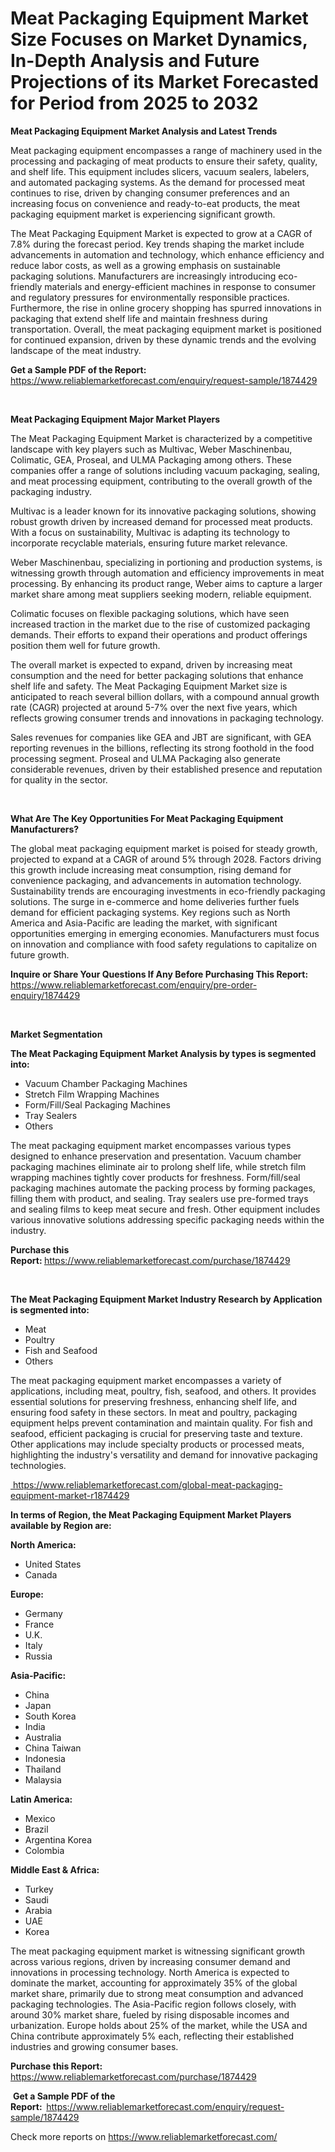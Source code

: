 <p><h1>Meat Packaging Equipment Market Size Focuses on Market Dynamics, In-Depth Analysis and Future Projections of its Market Forecasted for Period from 2025 to 2032</h1></p><p><strong>Meat Packaging Equipment Market Analysis and Latest Trends</strong></p>
<p><p>Meat packaging equipment encompasses a range of machinery used in the processing and packaging of meat products to ensure their safety, quality, and shelf life. This equipment includes slicers, vacuum sealers, labelers, and automated packaging systems. As the demand for processed meat continues to rise, driven by changing consumer preferences and an increasing focus on convenience and ready-to-eat products, the meat packaging equipment market is experiencing significant growth. </p><p>The Meat Packaging Equipment Market is expected to grow at a CAGR of 7.8% during the forecast period. Key trends shaping the market include advancements in automation and technology, which enhance efficiency and reduce labor costs, as well as a growing emphasis on sustainable packaging solutions. Manufacturers are increasingly introducing eco-friendly materials and energy-efficient machines in response to consumer and regulatory pressures for environmentally responsible practices. Furthermore, the rise in online grocery shopping has spurred innovations in packaging that extend shelf life and maintain freshness during transportation. Overall, the meat packaging equipment market is positioned for continued expansion, driven by these dynamic trends and the evolving landscape of the meat industry.</p></p>
<p><strong>Get a Sample PDF of the Report:&nbsp;</strong> <a href="https://www.reliablemarketforecast.com/enquiry/request-sample/1874429?utm_campaign=2218&utm_medium=2&utm_source=Github&utm_content=ia&utm_term=22022025&utm_id=meat-packaging-equipment">https://www.reliablemarketforecast.com/enquiry/request-sample/1874429</a></p>
<p>&nbsp;</p>
<p><strong>Meat Packaging Equipment Major Market Players</strong></p>
<p><p>The Meat Packaging Equipment Market is characterized by a competitive landscape with key players such as Multivac, Weber Maschinenbau, Colimatic, GEA, Proseal, and ULMA Packaging among others. These companies offer a range of solutions including vacuum packaging, sealing, and meat processing equipment, contributing to the overall growth of the packaging industry.</p><p>Multivac is a leader known for its innovative packaging solutions, showing robust growth driven by increased demand for processed meat products. With a focus on sustainability, Multivac is adapting its technology to incorporate recyclable materials, ensuring future market relevance. </p><p>Weber Maschinenbau, specializing in portioning and production systems, is witnessing growth through automation and efficiency improvements in meat processing. By enhancing its product range, Weber aims to capture a larger market share among meat suppliers seeking modern, reliable equipment.</p><p>Colimatic focuses on flexible packaging solutions, which have seen increased traction in the market due to the rise of customized packaging demands. Their efforts to expand their operations and product offerings position them well for future growth.</p><p>The overall market is expected to expand, driven by increasing meat consumption and the need for better packaging solutions that enhance shelf life and safety. The Meat Packaging Equipment Market size is anticipated to reach several billion dollars, with a compound annual growth rate (CAGR) projected at around 5-7% over the next five years, which reflects growing consumer trends and innovations in packaging technology.</p><p>Sales revenues for companies like GEA and JBT are significant, with GEA reporting revenues in the billions, reflecting its strong foothold in the food processing segment. Proseal and ULMA Packaging also generate considerable revenues, driven by their established presence and reputation for quality in the sector.</p></p>
<p>&nbsp;</p>
<p><strong>What Are The Key Opportunities For Meat Packaging Equipment Manufacturers?</strong></p>
<p><p>The global meat packaging equipment market is poised for steady growth, projected to expand at a CAGR of around 5% through 2028. Factors driving this growth include increasing meat consumption, rising demand for convenience packaging, and advancements in automation technology. Sustainability trends are encouraging investments in eco-friendly packaging solutions. The surge in e-commerce and home deliveries further fuels demand for efficient packaging systems. Key regions such as North America and Asia-Pacific are leading the market, with significant opportunities emerging in emerging economies. Manufacturers must focus on innovation and compliance with food safety regulations to capitalize on future growth.</p></p>
<p><strong>Inquire or Share Your Questions If Any Before Purchasing This Report:</strong> <a href="https://www.reliablemarketforecast.com/enquiry/pre-order-enquiry/1874429?utm_campaign=2218&utm_medium=2&utm_source=Github&utm_content=ia&utm_term=22022025&utm_id=meat-packaging-equipment">https://www.reliablemarketforecast.com/enquiry/pre-order-enquiry/1874429</a></p>
<p>&nbsp;</p>
<p><strong>Market Segmentation</strong></p>
<p><strong>The Meat Packaging Equipment Market Analysis by types is segmented into:</strong></p>
<p><ul><li>Vacuum Chamber Packaging Machines</li><li>Stretch Film Wrapping Machines</li><li>Form/Fill/Seal Packaging Machines</li><li>Tray Sealers</li><li>Others</li></ul></p>
<p><p>The meat packaging equipment market encompasses various types designed to enhance preservation and presentation. Vacuum chamber packaging machines eliminate air to prolong shelf life, while stretch film wrapping machines tightly cover products for freshness. Form/fill/seal packaging machines automate the packing process by forming packages, filling them with product, and sealing. Tray sealers use pre-formed trays and sealing films to keep meat secure and fresh. Other equipment includes various innovative solutions addressing specific packaging needs within the industry.</p></p>
<p><strong>Purchase this Report:&nbsp;</strong><a href="https://www.reliablemarketforecast.com/purchase/1874429?utm_campaign=2218&utm_medium=2&utm_source=Github&utm_content=ia&utm_term=22022025&utm_id=meat-packaging-equipment">https://www.reliablemarketforecast.com/purchase/1874429</a></p>
<p>&nbsp;</p>
<p><strong>The Meat Packaging Equipment Market Industry Research by Application is segmented into:</strong></p>
<p><ul><li>Meat</li><li>Poultry</li><li>Fish and Seafood</li><li>Others</li></ul></p>
<p><p>The meat packaging equipment market encompasses a variety of applications, including meat, poultry, fish, seafood, and others. It provides essential solutions for preserving freshness, enhancing shelf life, and ensuring food safety in these sectors. In meat and poultry, packaging equipment helps prevent contamination and maintain quality. For fish and seafood, efficient packaging is crucial for preserving taste and texture. Other applications may include specialty products or processed meats, highlighting the industry's versatility and demand for innovative packaging technologies.</p></p>
<p><a href="https://www.reliablemarketforecast.com/global-meat-packaging-equipment-market-r1874429?utm_campaign=2218&utm_medium=2&utm_source=Github&utm_content=ia&utm_term=22022025&utm_id=meat-packaging-equipment">&nbsp;https://www.reliablemarketforecast.com/global-meat-packaging-equipment-market-r1874429</a></p>
<p><strong>In terms of Region, the Meat Packaging Equipment Market Players available by Region are:</strong></p>
<p>
    <p> <strong> North America: </strong>
        <ul>
            <li>United States</li>
            <li>Canada</li>
        </ul>
        </p> 
    <p> <strong> Europe: </strong>
        <ul>
            <li>Germany</li>
            <li>France</li>
            <li>U.K.</li>
            <li>Italy</li>
            <li>Russia</li>
        </ul>
        </p> 
    <p> <strong> Asia-Pacific: </strong>
        <ul>
            <li>China</li>
            <li>Japan</li>
            <li>South Korea</li>
            <li>India</li>
            <li>Australia</li>
            <li>China Taiwan</li>
            <li>Indonesia</li>
            <li>Thailand</li>
            <li>Malaysia</li>
        </ul>
        </p> 
    <p> <strong> Latin America: </strong>
        <ul>
            <li>Mexico</li>
            <li>Brazil</li>
            <li>Argentina Korea</li>
            <li>Colombia</li>
        </ul>
        </p> 
    <p> <strong> Middle East & Africa: </strong>
        <ul>
            <li>Turkey</li>
            <li>Saudi</li>
            <li>Arabia</li>
            <li>UAE</li>
            <li>Korea</li>
        </ul>
    </p>
    </p>
<p><p>The meat packaging equipment market is witnessing significant growth across various regions, driven by increasing consumer demand and innovations in processing technology. North America is expected to dominate the market, accounting for approximately 35% of the global market share, primarily due to strong meat consumption and advanced packaging technologies. The Asia-Pacific region follows closely, with around 30% market share, fueled by rising disposable incomes and urbanization. Europe holds about 25% of the market, while the USA and China contribute approximately 5% each, reflecting their established industries and growing consumer bases.</p></p>
<p><strong>Purchase this Report: </strong><a href="https://www.reliablemarketforecast.com/purchase/1874429?utm_campaign=2218&utm_medium=2&utm_source=Github&utm_content=ia&utm_term=22022025&utm_id=meat-packaging-equipment">https://www.reliablemarketforecast.com/purchase/1874429</a></p>
<p>&nbsp;<strong>Get a Sample PDF of the Report:&nbsp;&nbsp;</strong><a href="https://www.reliablemarketforecast.com/enquiry/request-sample/1874429?utm_campaign=2218&utm_medium=2&utm_source=Github&utm_content=ia&utm_term=22022025&utm_id=meat-packaging-equipment">https://www.reliablemarketforecast.com/enquiry/request-sample/1874429</a></p>
<p><strong></strong></p>
<p>Check more reports on <a href="https://www.reliablemarketforecast.com/?utm_campaign=2218&utm_medium=2&utm_source=Github&utm_content=ia&utm_term=22022025&utm_id=meat-packaging-equipment">https://www.reliablemarketforecast.com/</a></p>